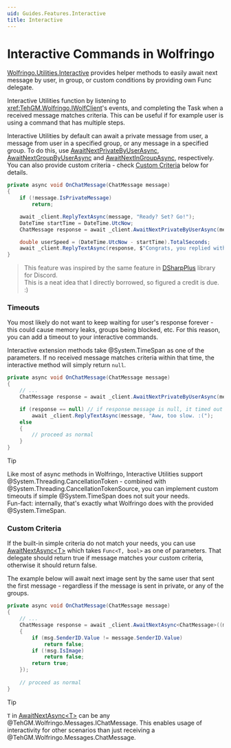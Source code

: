 ```yaml
---
uid: Guides.Features.Interactive
title: Interactive
---
```


# Interactive Commands in Wolfringo
[Wolfringo.Utilities.Interactive](https://www.nuget.org/packages/Wolfringo.Utilities.Interactive) provides helper methods to easily await next message by user, in group, or custom conditions by providing own Func delegate.

Interactive Utilities function by listening to <xref:TehGM.Wolfringo.IWolfClient>'s events, and completing the Task when a received message matches criteria. This can be useful if for example user is using a command that has multiple steps.

Interactive Utilities by default can await a private message from user, a message from user in a specified group, or any message in a specified group. To do this, use [AwaitNextPrivateByUserAsync](xref:TehGM.Wolfringo.InteractiveExtensions.AwaitNextPrivateByUserAsync(TehGM.Wolfringo.IWolfClient,System.UInt32,System.TimeSpan,System.Threading.CancellationToken)), [AwaitNextGroupByUserAsync](xref:TehGM.Wolfringo.InteractiveExtensions.AwaitNextGroupByUserAsync(TehGM.Wolfringo.IWolfClient,System.UInt32,System.UInt32,System.TimeSpan,System.Threading.CancellationToken)) and [AwaitNextInGroupAsync](xref:TehGM.Wolfringo.InteractiveExtensions.AwaitNextInGroupAsync(TehGM.Wolfringo.IWolfClient,System.UInt32,System.TimeSpan,System.Threading.CancellationToken)), respectively.  
You can also provide custom criteria - check [Custom Criteria](xref:Guides.Features.Interactive#custom-criteria) below for details.

```csharp
private async void OnChatMessage(ChatMessage message)
{
    if (!message.IsPrivateMessage) 
        return;

    await _client.ReplyTextAsync(message, "Ready? Set? Go!");
    DateTime startTime = DateTime.UtcNow;
    ChatMessage response = await _client.AwaitNextPrivateByUserAsync(message.SenderID.Value);

    double userSpeed = (DateTime.UtcNow - startTime).TotalSeconds;
    await _client.ReplyTextAsync(response, $"Congrats, you replied within {userSpeed}!");
}
```

> This feature was inspired by the same feature in [DSharpPlus](https://dsharpplus.github.io/articles/interactivity.html) library for Discord.  
> This is a neat idea that I directly borrowed, so figured a credit is due. :) 

### Timeouts
You most likely do not want to keep waiting for user's response forever - this could cause memory leaks, groups being blocked, etc. For this reason, you can add a timeout to your interactive commands.

Interactive extension methods take @System.TimeSpan as one of the parameters. If no received message matches criteria within that time, the interactive method will simply return `null`.

```csharp
private async void OnChatMessage(ChatMessage message)
{
    // ...
    ChatMessage response = await _client.AwaitNextPrivateByUserAsync(message.SenderID.Value);

    if (response == null) // if response message is null, it timed out
        await _client.ReplyTextAsync(message, "Aww, too slow. :(");
    else
    {
        // proceed as normal
    }
}
```

> [!TIP]
> Like most of async methods in Wolfringo, Interactive Utilities support @System.Threading.CancellationToken - combined with @System.Threading.CancellationTokenSource, you can implement custom timeouts if simple @System.TimeSpan does not suit your needs.  
> Fun-fact: internally, that's exactly what Wolfringo does with the provided @System.TimeSpan.

### Custom Criteria
If the built-in simple criteria do not match your needs, you can use [AwaitNextAsync&lt;T&gt;](xref:TehGM.Wolfringo.InteractiveExtensions.AwaitNextAsync``1(TehGM.Wolfringo.IWolfClient,System.Func{``0,System.Boolean},System.TimeSpan,System.Threading.CancellationToken)) which takes `Func<T, bool>` as one of parameters. That delegate should return true if message matches your custom criteria, otherwise it should return false.

The example below will await next image sent by the same user that sent the first message - regardless if the message is sent in private, or any of the groups.

```csharp
private async void OnChatMessage(ChatMessage message)
{
    // ...
    ChatMessage response = await _client.AwaitNextAsync<ChatMessage>((msg) =>
    {
        if (msg.SenderID.Value != message.SenderID.Value)
            return false;
        if (!msg.IsImage)
            return false;
        return true;
    });
    
    // proceed as normal
}
```

> [!TIP]
> `T` in [AwaitNextAsync&lt;T&gt;](xref:TehGM.Wolfringo.InteractiveExtensions.AwaitNextAsync``1(TehGM.Wolfringo.IWolfClient,System.Func{``0,System.Boolean},System.TimeSpan,System.Threading.CancellationToken)) can be any @TehGM.Wolfringo.Messages.IChatMessage. This enables usage of interactivity for other scenarios than just receiving a @TehGM.Wolfringo.Messages.ChatMessage.